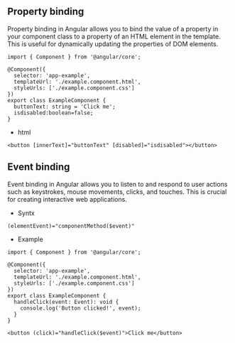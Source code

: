## Property binding

Property binding in Angular allows you to bind the value of a property in your component class to a property of an HTML element in the template. This is useful for dynamically updating the properties of DOM elements.

```
import { Component } from '@angular/core';

@Component({
  selector: 'app-example',
  templateUrl: './example.component.html',
  styleUrls: ['./example.component.css']
})
export class ExampleComponent {
  buttonText: string = 'Click me';
  isdisabled:boolean=false;
}
```

- html

```
<button [innerText]="buttonText" [disabled]="isdisabled"></button>
```

## Event binding

Event binding in Angular allows you to listen to and respond to user actions such as keystrokes, mouse movements, clicks, and touches. This is crucial for creating interactive web applications.

- Syntx

```
(elementEvent)="componentMethod($event)"
```

- Example

```
import { Component } from '@angular/core';

@Component({
  selector: 'app-example',
  templateUrl: './example.component.html',
  styleUrls: ['./example.component.css']
})
export class ExampleComponent {
  handleClick(event: Event): void {
    console.log('Button clicked!', event);
  }
}
```

```
<button (click)="handleClick($event)">Click me</button>
```
